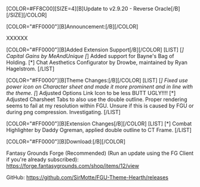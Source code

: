 [COLOR=#FF8C00][SIZE=4][B]Update to v2.9.20 - Reverse Oracle[/B][/SIZE][/COLOR]


[COLOR="#FF0000"][B]Announcement:[/B][/COLOR]

XXXXXX

[COLOR="#FF0000"][B]Added Extension Support[/B][/COLOR]
[LIST]
[*] Capital Gains by MeAndUnique
[*] Added support for Bayne's Bag of Holding.
[*] Chat Aesthetics Configurator by Drowbe, maintained by Ryan Hagelstrom.
[/LIST]

[COLOR="#FF0000"][B]Theme Changes:[/B][/COLOR]
[LIST]
[*] Fixed use power icon on Character sheet and made it more prominent and in line with the theme.
[*] Adjusted Options Link Icon to be less BUTT UGLY!!!!
[*] Adjusted Charsheet Tabs to also use the double outline. Proper rendering seems to fail at my resolution within FGU. Unsure if this is caused by FGU or during png compression. Investigating.
[/LIST]

[COLOR="#FF0000"][B]Extension Changes[/B][/COLOR]
[LIST]
[*] Combat Highlighter by Daddy Ogreman, applied double outline to CT Frame.
[/LIST]

[COLOR="#FF0000"][B]Download:[/B][/COLOR]

Fantasy Grounds Forge (Recommended)
(Run an update using the FG Client if you're already subscribed):
https://forge.fantasygrounds.com/shop/items/12/view

GitHub:
https://github.com/SirMotte/FGU-Theme-Hearth/releases

